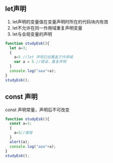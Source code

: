 ## let声明

1. let声明的变量值在变量声明时所在的代码块内有效
2. let不允许在同一作用域重复声明变量
3. let与全局变量的声明

```js
function studyEs6(){
  let a=3;
  {
    a=5 //let 声明已经覆盖子作用域
    var a = 5 //错误，重复声明
  }
  console.log("aaa"+a);
}
studyEs6();
```

## const 声明

const 声明常量，声明后不可改变

```js
function studyEs6(){
  const a=3;
  {
    a=5//报错
  }
  alert(a);
  console.log("aaa"+a);
}
studyEs6();
```



